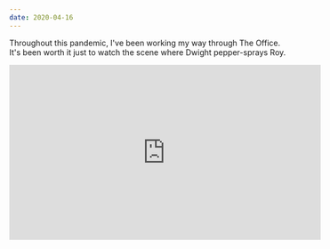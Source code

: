 ```yaml
---
date: 2020-04-16
---
```


Throughout this pandemic, I've been working my way through The Office. It's been worth it just to watch the scene where Dwight pepper-sprays Roy.

<div class="iframe-container">
  <iframe width="560" height="315" src="https://www.youtube.com/embed/KGF1DdH8A40" frameborder="0" allow="accelerometer; autoplay; encrypted-media; gyroscope; picture-in-picture" allowfullscreen></iframe>
</div>
